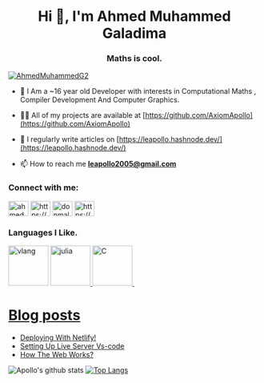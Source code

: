 <h1 align="center">Hi 👋, I'm Ahmed Muhammed Galadima</h1>
<h3 align="center">Maths is cool.</h3>

<p align="left"> <a href="https://twitter.com/AhmedMuhammedG2" target="blank"><img src="https://img.shields.io/twitter/follow/AhmedMuhammedG2?logo=twitter&style=for-the-badge" alt="AhmedMuhammedG2"/></a>
</p>

- 🌱 I Am a ~16 year old Developer with interests in Computational Maths , Compiler Development And Computer Graphics.

- 👨‍💻 All of my projects are available at [https://github.com/AxiomApollo](https://github.com/AxiomApollo)

- 📝 I regularly write articles on [https://leapollo.hashnode.dev/](https://leapollo.hashnode.dev/)

- 📫 How to reach me **leapollo2005@gmail.com**


<h3 align="left">Connect with me:</h3>
<p align="left">
<a href="https://twitter.com/ahmedmuhammedg2" target="blank"><img align="center" src="https://cdn.jsdelivr.net/npm/simple-icons@3.0.1/icons/twitter.svg" alt="ahmedmuhammedg2" height="30" width="40" /></a>
<a href="https://linkedin.com/in/https://www.linkedin.com/in/ahmed-muhammed-galadima-951b9b202/" target="blank"><img align="center" src="https://cdn.jsdelivr.net/npm/simple-icons@3.0.1/icons/linkedin.svg" alt="https://www.linkedin.com/in/ahmed-muhammed-galadima-951b9b202/" height="30" width="40" /></a>
<a href="https://instagram.com/donmalaga_200" target="blank"><img align="center" src="https://cdn.jsdelivr.net/npm/simple-icons@3.0.1/icons/instagram.svg" alt="donmalaga_200" height="30" width="40" /></a>
<a href="https://www.youtube.com/c/https://www.youtube.com/channel/uczh4ruxuqwoaeonqdqnvuyw" target="blank"><img align="center" src="https://cdn.jsdelivr.net/npm/simple-icons@3.0.1/icons/youtube.svg" alt="https://www.youtube.com/channel/uczh4ruxuqwoaeonqdqnvuyw" height="30" width="40" /></a>
</p>


<h3 align="left">Languages I Like.</h3>
<p>
 <a href="https://vlang.io" target="_blank"> <img src="https://vlang.io/img/v-logo.png" alt="vlang" width="80" height="80"/></a>
<a href="https://www.julialang.org" target="_blank"> <img src="https://julialang.org/assets/infra/logo.svg" alt="julia" width="80" height="80"/> </a>
 <a href="#"><img src="https://profilinator.rishav.dev/skills-assets/c-original.svg" widht="80" height="80" alt="C"/>
 <a href="https://developer.mozilla.org/en-US/docs/Web/JavaScript" target="_blank"> <img 
</p>


# Blog posts
<!-- BLOG-POST-LIST:START -->
- [Deploying With Netlify!](https://leapollo.hashnode.dev/deploying-with-netlify)
- [Setting Up Live Server Vs-code](https://leapollo.hashnode.dev/setting-up-live-server-vs-code)
- [How The Web Works?](https://leapollo.hashnode.dev/how-the-web-works)
<!-- BLOG-POST-LIST:END -->




![Apollo's github stats](https://github-readme-stats.vercel.app/api?username=AxiomApollo&theme=tokyonight&show_icons=true&layout=demo)
[![Top Langs](https://github-readme-stats.vercel.app/api/top-langs/?username=AxiomApollo&hide=html,css,Vimscript&exclude_repo=NConfig,SimpleMailSender,MLH_challenge,Website,XMoconfig&theme=tokyonight)](https://github.com/AxiomApollo/github-readme-stats)



